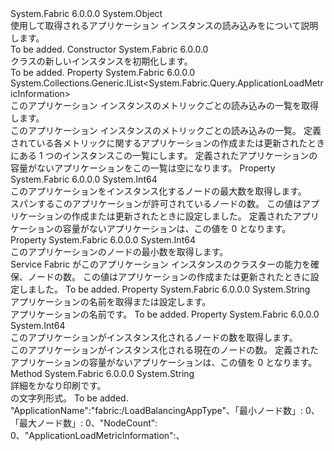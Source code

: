 <Type Name="ApplicationLoadInformation" FullName="System.Fabric.Query.ApplicationLoadInformation">
  <TypeSignature Language="C#" Value="public class ApplicationLoadInformation" />
  <TypeSignature Language="ILAsm" Value=".class public auto ansi beforefieldinit ApplicationLoadInformation extends System.Object" />
  <TypeSignature Language="DocId" Value="T:System.Fabric.Query.ApplicationLoadInformation" />
  <TypeSignature Language="VB.NET" Value="Public Class ApplicationLoadInformation" />
  <TypeSignature Language="F#" Value="type ApplicationLoadInformation = class" />
  <AssemblyInfo>
    <AssemblyName>System.Fabric</AssemblyName>
    <AssemblyVersion>6.0.0.0</AssemblyVersion>
  </AssemblyInfo>
  <Base>
    <BaseTypeName>System.Object</BaseTypeName>
  </Base>
  <Interfaces />
  <Docs>
    <summary>
      <para> 使用して取得されるアプリケーション インスタンスの読み込みをについて説明します。<see cref="M:System.Fabric.FabricClient.QueryClient.GetApplicationLoadInformationAsync(System.String)" /></para>
    </summary>
    <remarks>To be added.</remarks>
  </Docs>
  <Members>
    <Member MemberName=".ctor">
      <MemberSignature Language="C#" Value="public ApplicationLoadInformation ();" />
      <MemberSignature Language="ILAsm" Value=".method public hidebysig specialname rtspecialname instance void .ctor() cil managed" />
      <MemberSignature Language="DocId" Value="M:System.Fabric.Query.ApplicationLoadInformation.#ctor" />
      <MemberSignature Language="VB.NET" Value="Public Sub New ()" />
      <MemberType>Constructor</MemberType>
      <AssemblyInfo>
        <AssemblyName>System.Fabric</AssemblyName>
        <AssemblyVersion>6.0.0.0</AssemblyVersion>
      </AssemblyInfo>
      <Parameters />
      <Docs>
        <summary>
          <para><see cref="T:System.Fabric.Query.ApplicationLoadInformation" /> クラスの新しいインスタンスを初期化します。</para>
        </summary>
        <remarks>To be added.</remarks>
      </Docs>
    </Member>
    <Member MemberName="ApplicationLoadMetricInformation">
      <MemberSignature Language="C#" Value="public System.Collections.Generic.IList&lt;System.Fabric.Query.ApplicationLoadMetricInformation&gt; ApplicationLoadMetricInformation { get; }" />
      <MemberSignature Language="ILAsm" Value=".property instance class System.Collections.Generic.IList`1&lt;class System.Fabric.Query.ApplicationLoadMetricInformation&gt; ApplicationLoadMetricInformation" />
      <MemberSignature Language="DocId" Value="P:System.Fabric.Query.ApplicationLoadInformation.ApplicationLoadMetricInformation" />
      <MemberSignature Language="VB.NET" Value="Public ReadOnly Property ApplicationLoadMetricInformation As IList(Of ApplicationLoadMetricInformation)" />
      <MemberSignature Language="F#" Value="member this.ApplicationLoadMetricInformation : System.Collections.Generic.IList&lt;System.Fabric.Query.ApplicationLoadMetricInformation&gt;" Usage="System.Fabric.Query.ApplicationLoadInformation.ApplicationLoadMetricInformation" />
      <MemberType>Property</MemberType>
      <AssemblyInfo>
        <AssemblyName>System.Fabric</AssemblyName>
        <AssemblyVersion>6.0.0.0</AssemblyVersion>
      </AssemblyInfo>
      <ReturnValue>
        <ReturnType>System.Collections.Generic.IList&lt;System.Fabric.Query.ApplicationLoadMetricInformation&gt;</ReturnType>
      </ReturnValue>
      <Docs>
        <summary>
            このアプリケーション インスタンスのメトリックごとの読み込みの一覧を取得します。
            </summary>
        <value>
            このアプリケーション インスタンスのメトリックごとの読み込みの一覧。 定義されている各メトリックに関する<see cref="F:System.Fabric.Description.ApplicationDescription.Metrics" />アプリケーションの作成または更新されたときにある 1 つのインスタンス<see cref="T:System.Fabric.Query.ApplicationLoadMetricInformation" />この一覧にします。
            </value>
        <remarks>
            定義されたアプリケーションの容量がないアプリケーションをこの一覧は空になります。
            </remarks>
      </Docs>
    </Member>
    <Member MemberName="MaximumNodes">
      <MemberSignature Language="C#" Value="public long MaximumNodes { get; }" />
      <MemberSignature Language="ILAsm" Value=".property instance int64 MaximumNodes" />
      <MemberSignature Language="DocId" Value="P:System.Fabric.Query.ApplicationLoadInformation.MaximumNodes" />
      <MemberSignature Language="VB.NET" Value="Public ReadOnly Property MaximumNodes As Long" />
      <MemberSignature Language="F#" Value="member this.MaximumNodes : int64" Usage="System.Fabric.Query.ApplicationLoadInformation.MaximumNodes" />
      <MemberType>Property</MemberType>
      <AssemblyInfo>
        <AssemblyName>System.Fabric</AssemblyName>
        <AssemblyVersion>6.0.0.0</AssemblyVersion>
      </AssemblyInfo>
      <ReturnValue>
        <ReturnType>System.Int64</ReturnType>
      </ReturnValue>
      <Docs>
        <summary>
            このアプリケーションをインスタンス化するノードの最大数を取得します。
            </summary>
        <value>
          <para>
            スパンするこのアプリケーションが許可されているノードの数。
            この値は<see cref="P:System.Fabric.Description.ApplicationDescription.MaximumNodes" />アプリケーションの作成または更新されたときに設定しました。
            </para>
        </value>
        <remarks>
            定義されたアプリケーションの容量がないアプリケーションは、この値を 0 となります。
            </remarks>
      </Docs>
    </Member>
    <Member MemberName="MinimumNodes">
      <MemberSignature Language="C#" Value="public long MinimumNodes { get; }" />
      <MemberSignature Language="ILAsm" Value=".property instance int64 MinimumNodes" />
      <MemberSignature Language="DocId" Value="P:System.Fabric.Query.ApplicationLoadInformation.MinimumNodes" />
      <MemberSignature Language="VB.NET" Value="Public ReadOnly Property MinimumNodes As Long" />
      <MemberSignature Language="F#" Value="member this.MinimumNodes : int64" Usage="System.Fabric.Query.ApplicationLoadInformation.MinimumNodes" />
      <MemberType>Property</MemberType>
      <AssemblyInfo>
        <AssemblyName>System.Fabric</AssemblyName>
        <AssemblyVersion>6.0.0.0</AssemblyVersion>
      </AssemblyInfo>
      <ReturnValue>
        <ReturnType>System.Int64</ReturnType>
      </ReturnValue>
      <Docs>
        <summary>
            このアプリケーションのノードの最小数を取得します。
            </summary>
        <value>
          <para>
            Service Fabric がこのアプリケーション インスタンスのクラスターの能力を確保、ノードの数。
            この値は<see cref="P:System.Fabric.Description.ApplicationDescription.MinimumNodes" />アプリケーションの作成または更新されたときに設定しました。
            </para>
        </value>
        <remarks>To be added.</remarks>
      </Docs>
    </Member>
    <Member MemberName="Name">
      <MemberSignature Language="C#" Value="public string Name { get; }" />
      <MemberSignature Language="ILAsm" Value=".property instance string Name" />
      <MemberSignature Language="DocId" Value="P:System.Fabric.Query.ApplicationLoadInformation.Name" />
      <MemberSignature Language="VB.NET" Value="Public ReadOnly Property Name As String" />
      <MemberSignature Language="F#" Value="member this.Name : string" Usage="System.Fabric.Query.ApplicationLoadInformation.Name" />
      <MemberType>Property</MemberType>
      <AssemblyInfo>
        <AssemblyName>System.Fabric</AssemblyName>
        <AssemblyVersion>6.0.0.0</AssemblyVersion>
      </AssemblyInfo>
      <ReturnValue>
        <ReturnType>System.String</ReturnType>
      </ReturnValue>
      <Docs>
        <summary>
            アプリケーションの名前を取得または設定します。
            </summary>
        <value>
            アプリケーションの名前です。
            </value>
        <remarks>To be added.</remarks>
      </Docs>
    </Member>
    <Member MemberName="NodeCount">
      <MemberSignature Language="C#" Value="public long NodeCount { get; }" />
      <MemberSignature Language="ILAsm" Value=".property instance int64 NodeCount" />
      <MemberSignature Language="DocId" Value="P:System.Fabric.Query.ApplicationLoadInformation.NodeCount" />
      <MemberSignature Language="VB.NET" Value="Public ReadOnly Property NodeCount As Long" />
      <MemberSignature Language="F#" Value="member this.NodeCount : int64" Usage="System.Fabric.Query.ApplicationLoadInformation.NodeCount" />
      <MemberType>Property</MemberType>
      <AssemblyInfo>
        <AssemblyName>System.Fabric</AssemblyName>
        <AssemblyVersion>6.0.0.0</AssemblyVersion>
      </AssemblyInfo>
      <ReturnValue>
        <ReturnType>System.Int64</ReturnType>
      </ReturnValue>
      <Docs>
        <summary>
            このアプリケーションがインスタンス化されるノードの数を取得します。
            </summary>
        <value>
          <para>
            このアプリケーションがインスタンス化される現在のノードの数。
            </para>
        </value>
        <remarks>
            定義されたアプリケーションの容量がないアプリケーションは、この値を 0 となります。
            </remarks>
      </Docs>
    </Member>
    <Member MemberName="ToString">
      <MemberSignature Language="C#" Value="public override string ToString ();" />
      <MemberSignature Language="ILAsm" Value=".method public hidebysig virtual instance string ToString() cil managed" />
      <MemberSignature Language="DocId" Value="M:System.Fabric.Query.ApplicationLoadInformation.ToString" />
      <MemberSignature Language="VB.NET" Value="Public Overrides Function ToString () As String" />
      <MemberSignature Language="F#" Value="override this.ToString : unit -&gt; string" Usage="applicationLoadInformation.ToString " />
      <MemberType>Method</MemberType>
      <AssemblyInfo>
        <AssemblyName>System.Fabric</AssemblyName>
        <AssemblyVersion>6.0.0.0</AssemblyVersion>
      </AssemblyInfo>
      <ReturnValue>
        <ReturnType>System.String</ReturnType>
      </ReturnValue>
      <Parameters />
      <Docs>
        <summary>
          <para>
            詳細をかなり印刷<see cref="T:System.Fabric.Query.ApplicationLoadInformation" />です。
            </para>
        </summary>
        <returns><see cref="T:System.Fabric.Query.ApplicationLoadInformation" /> の文字列形式。</returns>
        <remarks>To be added.</remarks>
        <example>
            "ApplicationName":"fabric:/LoadBalancingAppType"、「最小ノード数」: 0、「最大ノード数」: 0、"NodeCount": 0、"ApplicationLoadMetricInformation":、
            </example>
      </Docs>
    </Member>
  </Members>
</Type>
